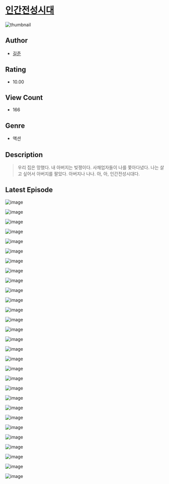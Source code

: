 # [인간전성시대](https://comic.naver.com/challenge/list?titleId=811000)
![thumbnail](https://image-comic.pstatic.net/user_contents_data/challenge_comic/2023/05/25/298525/upload_3545521909269947187_480x623.jpeg)

## Author
- [길준](https://comic.naver.com/artistTitle?id=298525)

## Rating
- 10.00

## View Count
- 166

## Genre
- 액션

## Description
> 우리 집은 망했다. 내 아버지는 빚쟁이다. 사채업자들이 나를 쫓아다녔다. 나는 살고 싶어서 아버지를 팔았다. 아버지나 나나. 아, 아, 인간전성시대다.


## Latest Episode
![image](https://image-comic.pstatic.net/user_contents_data/challenge_comic/2023/05/25/298525/upload_3544669599447921457.jpeg)

![image](https://image-comic.pstatic.net/user_contents_data/challenge_comic/2023/05/25/298525/upload_3832673449716036150.jpeg)

![image](https://image-comic.pstatic.net/user_contents_data/challenge_comic/2023/05/25/298525/upload_7363779253012423730.jpeg)

![image](https://image-comic.pstatic.net/user_contents_data/challenge_comic/2023/05/25/298525/upload_7147833168701698869.jpeg)

![image](https://image-comic.pstatic.net/user_contents_data/challenge_comic/2023/05/25/298525/upload_3474584524239888688.jpeg)

![image](https://image-comic.pstatic.net/user_contents_data/challenge_comic/2023/05/25/298525/upload_4063996424795467877.jpeg)

![image](https://image-comic.pstatic.net/user_contents_data/challenge_comic/2023/05/25/298525/upload_3703754642630993509.jpeg)

![image](https://image-comic.pstatic.net/user_contents_data/challenge_comic/2023/05/25/298525/upload_3775479273674138978.jpeg)

![image](https://image-comic.pstatic.net/user_contents_data/challenge_comic/2023/05/25/298525/upload_4134927005771982129.jpeg)

![image](https://image-comic.pstatic.net/user_contents_data/challenge_comic/2023/05/25/298525/upload_7089567658724910437.jpeg)

![image](https://image-comic.pstatic.net/user_contents_data/challenge_comic/2023/05/25/298525/upload_7016952793502343474.jpeg)

![image](https://image-comic.pstatic.net/user_contents_data/challenge_comic/2023/05/25/298525/upload_7220504281604514868.jpeg)

![image](https://image-comic.pstatic.net/user_contents_data/challenge_comic/2023/05/25/298525/upload_7089004670935707955.jpeg)

![image](https://image-comic.pstatic.net/user_contents_data/challenge_comic/2023/05/25/298525/upload_3919651639777388087.jpeg)

![image](https://image-comic.pstatic.net/user_contents_data/challenge_comic/2023/05/25/298525/upload_3630292065233942833.jpeg)

![image](https://image-comic.pstatic.net/user_contents_data/challenge_comic/2023/05/25/298525/upload_3762256336371528547.jpeg)

![image](https://image-comic.pstatic.net/user_contents_data/challenge_comic/2023/05/25/298525/upload_7004563487032160306.jpeg)

![image](https://image-comic.pstatic.net/user_contents_data/challenge_comic/2023/05/25/298525/upload_4049070541594112309.jpeg)

![image](https://image-comic.pstatic.net/user_contents_data/challenge_comic/2023/05/25/298525/upload_3833518982694252857.jpeg)

![image](https://image-comic.pstatic.net/user_contents_data/challenge_comic/2023/05/25/298525/upload_3978477491927474533.jpeg)

![image](https://image-comic.pstatic.net/user_contents_data/challenge_comic/2023/05/25/298525/upload_3977859566325359461.jpeg)

![image](https://image-comic.pstatic.net/user_contents_data/challenge_comic/2023/05/25/298525/upload_3977915633667158115.jpeg)

![image](https://image-comic.pstatic.net/user_contents_data/challenge_comic/2023/05/25/298525/upload_4049079328294658871.jpeg)

![image](https://image-comic.pstatic.net/user_contents_data/challenge_comic/2023/05/25/298525/upload_7161628732491575650.jpeg)

![image](https://image-comic.pstatic.net/user_contents_data/challenge_comic/2023/05/25/298525/upload_4050482512095689057.jpeg)

![image](https://image-comic.pstatic.net/user_contents_data/challenge_comic/2023/05/25/298525/upload_3907266517483730232.jpeg)

![image](https://image-comic.pstatic.net/user_contents_data/challenge_comic/2023/05/25/298525/upload_3617289232956534837.jpeg)

![image](https://image-comic.pstatic.net/user_contents_data/challenge_comic/2023/05/25/298525/upload_7004334587555295845.jpeg)

![image](https://image-comic.pstatic.net/user_contents_data/challenge_comic/2023/05/25/298525/upload_7090126391808845157.jpeg)

